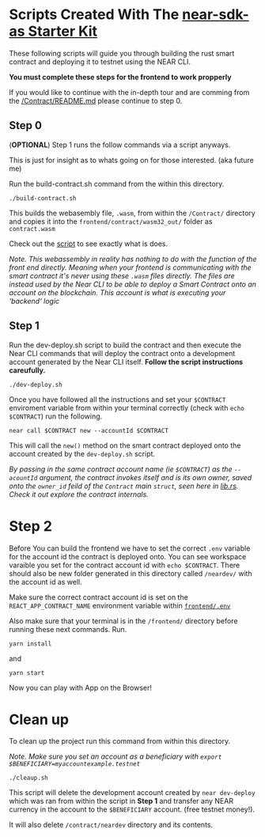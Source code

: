 # Scripts Created With The [near-sdk-as Starter Kit](https://github.com/Learn-NEAR/starter--near-sdk-as)

These following scripts will guide you through building the rust smart contract and deploying it to testnet using the NEAR CLI.

__You must complete these steps for the frontend to work propperly__

If you would like to continue with the in-depth tour and are comming from the [/Contract/README.md](../../Contract/README.md) please continue to step 0.

## Step 0

(__OPTIONAL__)
Step 1 runs the follow commands via a script anyways.

This is just for insight as to whats going on for those interested. (aka future me)

Run the build-contract.sh command from the within this directory.

    ./build-contract.sh

This builds the webasembly file, `.wasm`, from within the `/Contract/` directory and copies it into the `frontend/contract/wasm32_out/` folder as `contract.wasm`

Check out the [script](../../Contract/build.sh) to see exactly what is does.

*Note. This webassembly in reality has nothing to do with the function of the front end directly. Meaning when your frontend is communicating with the smart contract it's never using these `.wasm` files directly. The files are instead used by the Near CLI to be able to deploy a Smart Contract onto an account on the blockchain. This account is what is executing your 'backend' logic*

## Step 1

Run the dev-deploy.sh script to build the contract and then execute the Near CLI commands that will deploy the contract onto a development account generated by the Near CLI itself. __Follow the script instructions careufully.__

    ./dev-deploy.sh

Once you have followed all the instructions and set your `$CONTRACT` enviroment variable from within your terminal correctly (check with `echo $CONTRACT`) run the following.

    near call $CONTRACT new --accountId $CONTRACT

This will call the `new()` method on the smart contract deployed onto the account created by the `dev-deploy.sh` script. 

_By passing in the same contract account name (ie `$CONTRACT`) as the `--acountId` argument, the contract invokes itself and is its own owner, saved onto the `owner_id` feild of the `Contract` main `struct`, seen here in [lib.rs](../../Contract/src/lib.rs). Check it out explore the contract internals._

# Step 2

Before You can build the frontend we have to set the correct `.env` variable for the account id the contract is deployed onto. You can see workspace varaible you set for the contract account id with `echo $CONTRACT`. There should also be new folder generated in this directory called `/neardev/` with the account id as well.

Make sure the correct contract account id is set on the `REACT_APP_CONTRACT_NAME` environment variable within [`frontend/.env`](../.env)

Also make sure that your terminal is in the `/frontend/` directory before running these next commands. Run.
  
    yarn install

and

    yarn start


Now you can play with App on the Browser!

# Clean up

To clean up the project run this command from within this directory.

_Note. Make sure you set an account as a beneficiary with `export $BENEFICIARY=myaccountexample.testnet`_

    ./cleaup.sh
    
This script will delete the development account created by `near dev-deploy` which was ran from within the script in __Step 1__ and transfer any NEAR currency in the account to the `$BENEFICIARY` account. (free testnet money!).

It will also delete `/contract/neardev` directory and its contents.
